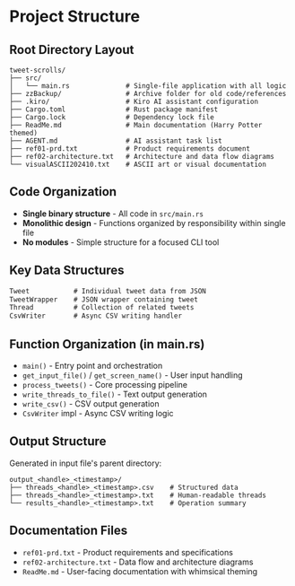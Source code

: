 # Project Structure

## Root Directory Layout
```
tweet-scrolls/
├── src/
│   └── main.rs              # Single-file application with all logic
├── zzBackup/                # Archive folder for old code/references
├── .kiro/                   # Kiro AI assistant configuration
├── Cargo.toml               # Rust package manifest
├── Cargo.lock               # Dependency lock file
├── ReadMe.md                # Main documentation (Harry Potter themed)
├── AGENT.md                 # AI assistant task list
├── ref01-prd.txt            # Product requirements document
├── ref02-architecture.txt   # Architecture and data flow diagrams
└── visualASCII202410.txt    # ASCII art or visual documentation
```

## Code Organization
- **Single binary structure** - All code in `src/main.rs`
- **Monolithic design** - Functions organized by responsibility within single file
- **No modules** - Simple structure for a focused CLI tool

## Key Data Structures
```rust
Tweet           # Individual tweet data from JSON
TweetWrapper    # JSON wrapper containing tweet
Thread          # Collection of related tweets
CsvWriter       # Async CSV writing handler
```

## Function Organization (in main.rs)
- `main()` - Entry point and orchestration
- `get_input_file()` / `get_screen_name()` - User input handling
- `process_tweets()` - Core processing pipeline
- `write_threads_to_file()` - Text output generation
- `write_csv()` - CSV output generation
- `CsvWriter` impl - Async CSV writing logic

## Output Structure
Generated in input file's parent directory:
```
output_<handle>_<timestamp>/
├── threads_<handle>_<timestamp>.csv    # Structured data
├── threads_<handle>_<timestamp>.txt    # Human-readable threads
└── results_<handle>_<timestamp>.txt    # Operation summary
```

## Documentation Files
- `ref01-prd.txt` - Product requirements and specifications
- `ref02-architecture.txt` - Data flow and architecture diagrams
- `ReadMe.md` - User-facing documentation with whimsical theming